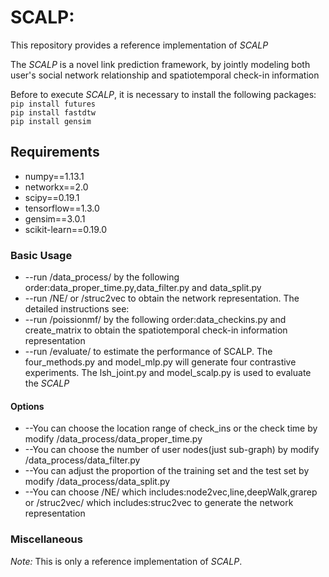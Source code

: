 # SCALP:

This repository provides a reference implementation of *SCALP*

The *SCALP* is a novel link prediction framework, by jointly modeling both user's social network relationship and spatiotemporal check-in information

Before to execute *SCALP*, it is necessary to install the following packages:
<br/>
``pip install futures``
<br/>
``pip install fastdtw``
<br/>
``pip install gensim``

## Requirements

-  numpy==1.13.1
-  networkx==2.0
-  scipy==0.19.1
-  tensorflow==1.3.0
-  gensim==3.0.1
-  scikit-learn==0.19.0

### Basic Usage

- --run /data_process/ by the following order:data_proper_time.py,data_filter.py and data_split.py
- --run /NE/ or /struc2vec to obtain the network representation. The detailed instructions see:
- --run /poissionmf/ by the following order:data_checkins.py and create_matrix to obtain the spatiotemporal check-in information representation
- --run /evaluate/ to estimate the performance of SCALP. The four_methods.py and model_mlp.py will generate four contrastive experiments. The lsh_joint.py and model_scalp.py is used to evaluate the *SCALP*

#### Options

- --You can choose the location range of check_ins or the check time by modify /data_process/data_proper_time.py
- --You can choose the number of user nodes(just sub-graph) by modify /data_process/data_filter.py
- --You can adjust the proportion of the training set and the test set by modify /data_process/data_split.py
- --You can choose /NE/ which includes:node2vec,line,deepWalk,grarep or /struc2vec/ which includes:struc2vec to generate the network representation

### Miscellaneous

*Note:* This is only a reference implementation of *SCALP*.
